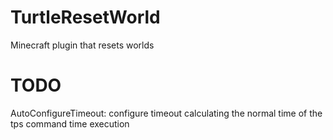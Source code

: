 # TurtleResetWorld
Minecraft plugin that resets worlds

# TODO
AutoConfigureTimeout: configure timeout calculating the normal time of the 
tps command time execution

    